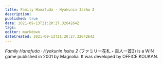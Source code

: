 ```yaml
---
title: Family Hanafuda · Hyakunin Isshu 2
description: 
published: true
date: 2021-09-13T21:20:27.3264264Z 
tags: 
editor: markdown
dateCreated: 2021-09-13T21:20:27.3264264Z
---
```

_Family Hanafuda · Hyakunin Isshu 2_ (<span lang='ja'>ファミリー花札・百人一首2</span>) is a WIN game published in 2001 by Magnolia.
It was developed by OFFICE KOUKAN.

